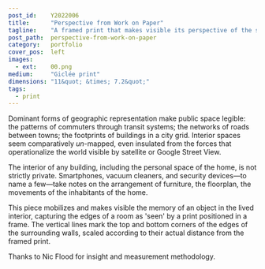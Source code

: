 ```yaml
---
post_id:    Y2022006
title:      "Perspective from Work on Paper"
tagline:    "A framed print that makes visible its perspective of the surrounding walls."
post_path:  perspective-from-work-on-paper
category:   portfolio
cover_pos:  left
images:
  - ext:    00.png
medium:     "Giclée print"
dimensions: "11&quot; &times; 7.2&quot;"
tags:
  - print
---
```

Dominant forms of geographic representation make public space legible: the patterns of commuters through transit systems; the networks of roads between towns; the footprints of buildings in a city grid. Interior spaces seem comparatively <i>un</i>-mapped, even insulated from the forces that operationalize the world visible by satellite or Google Street View. 

The interior of any building, including the personal space of the home, is not strictly private. Smartphones, vacuum cleaners, and security devices&mdash;to name a few&mdash;take notes on the arrangement of furniture, the floorplan, the movements of the inhabitants of the home. 

This piece mobilizes and makes visible the memory of an object in the lived interior, capturing the edges of a room as 'seen' by a print positioned in a frame. The vertical lines mark the top and bottom corners of the edges of the surrounding walls, scaled according to their actual distance from the framed print.

Thanks to Nic Flood for insight and measurement methodology.
